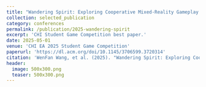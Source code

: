 ```yaml
---
title: "Wandering Spirit: Exploring Cooperative Mixed-Reality Gameplay with Shared Physical Props"
collection: selected_publication
category: conferences
permalink: /publication/2025-wandering-spirit
excerpt: 'CHI Student Game Competition best paper.'
date: 2025-05-01
venue: 'CHI EA 2025 Student Game Competition'
paperurl: 'https://dl.acm.org/doi/10.1145/3706599.3720314'
citation: 'WenFan Wang, et al. (2025). "Wandering Spirit: Exploring Cooperative Mixed-Reality Gameplay with Shared Physical Props." <i>CHI EA 2025 Student Game Competition</i>.'
header:
  image: 500x300.png
  teaser: 500x300.png
---
```

